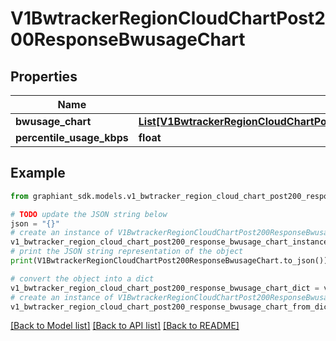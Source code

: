 # V1BwtrackerRegionCloudChartPost200ResponseBwusageChart


## Properties

Name | Type | Description | Notes
------------ | ------------- | ------------- | -------------
**bwusage_chart** | [**List[V1BwtrackerRegionCloudChartPost200ResponseBwusageChartBwusageChartInner]**](V1BwtrackerRegionCloudChartPost200ResponseBwusageChartBwusageChartInner.md) |  | [optional] 
**percentile_usage_kbps** | **float** |  | [optional] 

## Example

```python
from graphiant_sdk.models.v1_bwtracker_region_cloud_chart_post200_response_bwusage_chart import V1BwtrackerRegionCloudChartPost200ResponseBwusageChart

# TODO update the JSON string below
json = "{}"
# create an instance of V1BwtrackerRegionCloudChartPost200ResponseBwusageChart from a JSON string
v1_bwtracker_region_cloud_chart_post200_response_bwusage_chart_instance = V1BwtrackerRegionCloudChartPost200ResponseBwusageChart.from_json(json)
# print the JSON string representation of the object
print(V1BwtrackerRegionCloudChartPost200ResponseBwusageChart.to_json())

# convert the object into a dict
v1_bwtracker_region_cloud_chart_post200_response_bwusage_chart_dict = v1_bwtracker_region_cloud_chart_post200_response_bwusage_chart_instance.to_dict()
# create an instance of V1BwtrackerRegionCloudChartPost200ResponseBwusageChart from a dict
v1_bwtracker_region_cloud_chart_post200_response_bwusage_chart_from_dict = V1BwtrackerRegionCloudChartPost200ResponseBwusageChart.from_dict(v1_bwtracker_region_cloud_chart_post200_response_bwusage_chart_dict)
```
[[Back to Model list]](../README.md#documentation-for-models) [[Back to API list]](../README.md#documentation-for-api-endpoints) [[Back to README]](../README.md)


